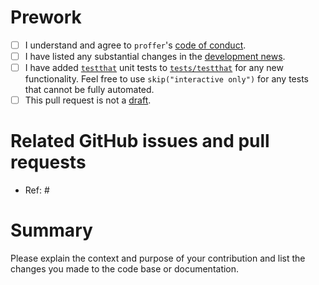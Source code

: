 # Prework

- [ ] I understand and agree to `proffer`'s [code of conduct](https://github.com/r-prof/proffer/blob/master/CODE_OF_CONDUCT.md).
- [ ] I have listed any substantial changes in the [development news](https://github.com/r-prof/proffer/blob/master/NEWS.md).
- [ ] I have added [`testthat`](https://github.com/r-lib/testthat) unit tests to [`tests/testthat`](https://github.com/r-prof/proffer/tree/master/tests/testthat) for any new functionality. Feel free to use `skip("interactive only")` for any tests that cannot be fully automated.
- [ ] This pull request is not a [draft](https://github.blog/2019-02-14-introducing-draft-pull-requests).

# Related GitHub issues and pull requests

- Ref: #

# Summary

Please explain the context and purpose of your contribution and list the changes you made to the code base or documentation.
